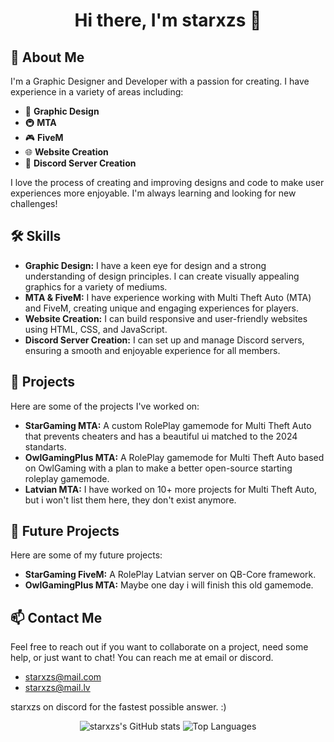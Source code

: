 <h1 align="center">Hi there, I'm starxzs 👋</h1>

## 🚀 About Me
I'm a Graphic Designer and Developer with a passion for creating. I have experience in a variety of areas including:

- 🎨 **Graphic Design**
- 🚇 **MTA**
- 🎮 **FiveM**
- 🌐 **Website Creation**
- 💬 **Discord Server Creation**

I love the process of creating and improving designs and code to make user experiences more enjoyable. I'm always learning and looking for new challenges!

## 🛠 Skills
- **Graphic Design:** I have a keen eye for design and a strong understanding of design principles. I can create visually appealing graphics for a variety of mediums.
- **MTA & FiveM:** I have experience working with Multi Theft Auto (MTA) and FiveM, creating unique and engaging experiences for players.
- **Website Creation:** I can build responsive and user-friendly websites using HTML, CSS, and JavaScript.
- **Discord Server Creation:** I can set up and manage Discord servers, ensuring a smooth and enjoyable experience for all members.

## 🎯 Projects
Here are some of the projects I've worked on:

- **StarGaming MTA:** A custom RolePlay gamemode for Multi Theft Auto that prevents cheaters and has a beautiful ui matched to the 2024 standarts.
- **OwlGamingPlus MTA:** A RolePlay gamemode for Multi Theft Auto based on OwlGaming with a plan to make a better open-source starting roleplay gamemode.
- **Latvian MTA:** I have worked on 10+ more projects for Multi Theft Auto, but i won't list them here, they don't exist anymore.

## 🎯 Future Projects
Here are some of my future projects:

- **StarGaming FiveM:** A RolePlay Latvian server on QB-Core framework.
- **OwlGamingPlus MTA:** Maybe one day i will finish this old gamemode.

## 📫 Contact Me
Feel free to reach out if you want to collaborate on a project, need some help, or just want to chat! You can reach me at email or discord.
 - starxzs@mail.com
 - starxzs@mail.lv

starxzs on discord for the fastest possible answer. :)

<p align="center">
  <img src="https://github-readme-stats.vercel.app/api?username=starxzs&show_icons=true&theme=radical" alt="starxzs's GitHub stats" />
  <img src="https://github-readme-stats.vercel.app/api/top-langs/?username=starxzs&layout=compact&theme=radical" alt="Top Languages" />
</p>
